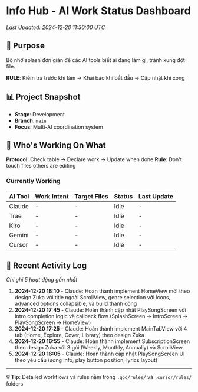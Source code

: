 # Info Hub - AI Work Status Dashboard

*Last Updated: 2024-12-20 11:30:00 UTC*

## 🎯 Purpose
Bộ nhớ splash đơn giản để các AI tools biết ai đang làm gì, tránh xung đột file.

**RULE**: Kiểm tra trước khi làm → Khai báo khi bắt đầu → Cập nhật khi xong

## 📊 Project Snapshot
- **Stage**: Development
- **Branch**: `main` 
- **Focus**: Multi-AI coordination system

## 🔄 Who's Working On What

**Protocol**: Check table → Declare work → Update when done
**Rule**: Don't touch files others are editing

### Currently Working
| AI Tool | Work Intent | Target Files | Status | Last Update |
|---------|-------------|--------------|--------|-------------|
| Claude | - | - | Idle | - |
| Trae | - | - | Idle | - |
| Kiro | - | - | Idle | - |
| Gemini | - | - | Idle | - |
| Cursor | - | - | Idle | - |

## 📝 Recent Activity Log
*Chỉ ghi 5 hoạt động gần nhất*

1. **2024-12-20 18:10** - Claude: Hoàn thành implement HomeView mới theo design Zuka với title ngoài ScrollView, genre selection với icons, advanced options collapsible, và build thành công
2. **2024-12-20 17:45** - Claude: Hoàn thành cập nhật PlaySongScreen với intro completion logic và callback flow (SplashScreen → IntroScreen → PlaySongScreen → HomeView)
3. **2024-12-20 17:25** - Claude: Hoàn thành implement MainTabView với 4 tab (Home, Explore, Cover, Library) theo design Zuka
4. **2024-12-20 16:55** - Claude: Hoàn thành implement SubscriptionScreen theo design Zuka với 3 gói (Weekly, Monthly, Annually) và ScrollView
5. **2024-12-20 16:05** - Claude: Hoàn thành cập nhật PlaySongScreen UI theo yêu cầu (song info, play button position, lyrics layout)

---

**💡 Tip**: Detailed workflows và rules nằm trong `.god/rules/` và `.cursor/rules/` folders